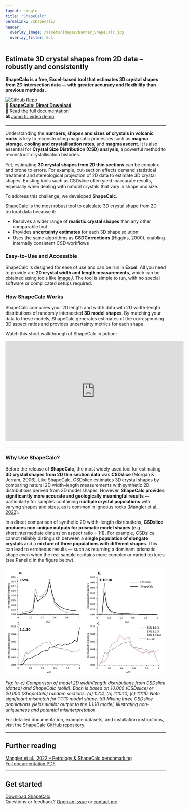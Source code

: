 ```yaml
---
layout: single
title: "ShapeCalc"
permalink: /shapecalc/
header:
  overlay_image: /assets/images/Banner_ShapeCalc.jpg
  overlay_filter: 0.1
---
```


## Estimate 3D crystal shapes from 2D data – robustly and consistently

**ShapeCalc is a free, Excel-based tool that estimates 3D crystal shapes from 2D intersection data — with greater accuracy and flexibility than previous methods.**

[![GitHub Repo](https://img.shields.io/badge/GitHub-ShapeCalc-black?logo=github&style=flat)](https://github.com/MartinMangler/ShapeCalc)  
🔽 [**ShapeCalc: Direct Download**](https://github.com/MartinMangler/ShapeCalc/releases)  
📄 [Read the full documentation](https://github.com/MartinMangler/ShapeCalc/blob/main/ShapeCalc_documentation.pdf)    
📽️ [Jump to video demo](#how-shapecalc-works)  

---

Understanding the **numbers, shapes and sizes of crystals in volcanic rocks** is key to reconstructing magmatic processes such as **magma storage**, **cooling and crystallisation rates**, and **magma ascent**. It is also essential for **Crystal Size Distribution (CSD) analysis**, a powerful method to reconstruct crystallisation histories.

Yet, estimating **3D crystal shapes from 2D thin sections** can be complex and prone to errors. For example, cut-section effects demand statistical treatment and stereological projection of 2D data to estimate 3D crystal shapes. Existing tools such as CSDslice often yield inaccurate results, especially when dealing with natural crystals that vary in shape and size. 

To address this challenge, we developed **ShapeCalc**. 

ShapeCalc is the most robust tool to calculate 3D crystal shape from 2D textural data because it:

- Resolves a wider range of **realistic crystal shapes** than any other comparable tool
- Provides **uncertainty estimates** for each 3D shape solution
- Uses the same algorithms as **CSDCorrections** (Higgins, 2000), enabling internally consistent CSD workflows

### Easy-to-Use and Accessible

ShapeCalc is designed for ease of use and can be run in **Excel**. All you need to provide are **2D crystal width and length measurements**, which can be obtained using tools like [ImageJ](https://imagej.net/ij/). The tool is simple to run, with no special software or complicated setups required.

### How ShapeCalc Works

ShapeCalc compares your 2D length and width data with 2D width-length distributions of randomly intersected **3D model shapes**. By matching your data to these models, ShapeCalc generates estimates of the corresponding 3D aspect ratios and provides uncertainty metrics for each shape.

Watch this short walkthrough of ShapeCalc in action:

<iframe width="560" height="315" src="https://www.youtube.com/embed/5qarOaO2ETA?si=7M0rntgv-MVsY39H" title="ShapeCalc video" frameborder="0" allowfullscreen></iframe>

---

### Why Use ShapeCalc?

Before the release of **ShapeCalc**, the most widely used tool for estimating **3D crystal shapes from 2D thin section data** was **CSDslice** (Morgan & Jerram, 2006). Like ShapeCalc, CSDslice estimates 3D crystal shapes by comparing natural 2D width–length measurements with synthetic 2D distributions derived from 3D model shapes. However, **ShapeCalc provides significantly more accurate and geologically meaningful results** — particularly for samples containing **multiple crystal populations** with varying shapes and sizes, as is common in igneous rocks ([Mangler et al., 2022](https://link.springer.com/article/10.1007/s00410-022-01922-9)).

In a direct comparison of synthetic 2D width–length distributions, **CSDslice produces non-unique outputs for prismatic model shapes** (e.g., short:intermediate dimension aspect ratio = 1:1). For example, CSDslice cannot reliably distinguish between a **single population of elongate crystals** and a **mixture of three populations with different shapes**. This can lead to erroneous results — such as returning a dominant prismatic shape even when the real sample contains more complex or varied textures (see Panel d in the figure below). 

![Comparison of model outputs from CSDslice and ShapeCalc for various 3D shapes](/assets/images/ShapeCalc_v_CSDslice.jpg)

*Fig: (a–c) Comparison of model 2D width/length distributions from CSDslice (dotted) and ShapeCalc (solid). Each is based on 10,000 (CSDslice) or 20,000 (ShapeCalc) random sections. (a) 1:2:4, (b) 1:10:10, (c) 1:1:10. Note significant mismatch for 1:1:10 model shape. (d) Mixing three CSDslice populations yields similar output to the 1:1:10 model, illustrating non-uniqueness and potential misinterpretation.*

For detailed documentation, example datasets, and installation instructions, visit the [ShapeCalc GitHub repository](https://github.com/MartinMangler/shapecalc).

---

## Further reading

[Mangler et al., 2022 – Petrology & ShapeCalc benchmarking](https://link.springer.com/article/10.1007/s00410-022-01922-9)  
[Full documentation PDF](https://github.com/MartinMangler/ShapeCalc/blob/main/ShapeCalc_documentation.pdf)

---

## Get started

[Download ShapeCalc](https://github.com/MartinMangler/ShapeCalc/releases)  
Questions or feedback? [Open an issue](https://github.com/MartinMangler/ShapeCalc/issues) or [contact me](/#contact)
